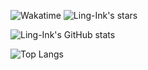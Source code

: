 ![Wakatime](https://wakatime.com/badge/user/2c914ed8-2bb9-439d-8562-21f7e273b40d.svg?style=flat-square)
![Ling-Ink's stars](https://img.shields.io/github/stars/Ling-Ink?style=flat-square&logo=github)

![Ling-Ink's GitHub stats](https://github-readme-stats.vercel.app/api?username=Ling-Ink&show_icons=true&count_private=true&hide_title=true&theme=transparent&rank_icon=github)

![Top Langs](https://github-readme-stats.vercel.app/api/top-langs/?username=Ling-Ink&theme=transparent&layout=compact&hide=VBA)
